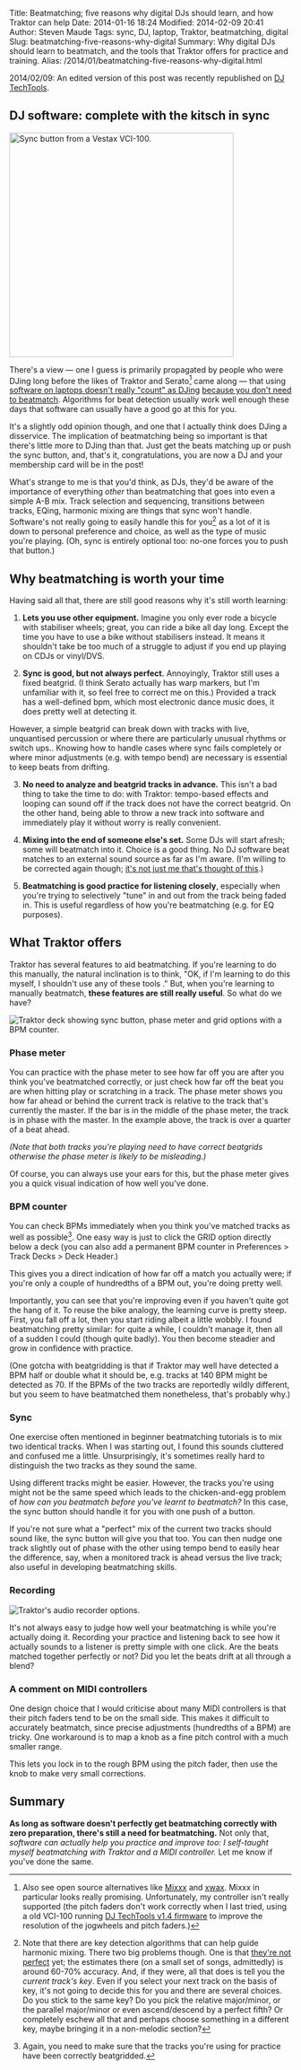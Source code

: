 Title: Beatmatching; five reasons why digital DJs should learn, and how Traktor can help
Date: 2014-01-16 18:24
Modified: 2014-02-09 20:41
Author: Steven Maude
Tags: sync, DJ, laptop, Traktor, beatmatching, digital
Slug: beatmatching-five-reasons-why-digital
Summary: Why digital DJs should learn to beatmatch, and the tools that Traktor offers for practice and training.
Alias: /2014/01/beatmatching-five-reasons-why-digital.html

2014/02/09: An edited version of this post was recently republished on
[DJ TechTools](http://www.djtechtools.com/2014/01/31/how-traktor-can-help-you-learn-to-beatmatch/).

## DJ software: complete with the kitsch in sync

<img class="article-image" src="{filename}/images/2014/sync.jpg" alt="Sync button from a Vestax VCI-100." width="400">

There's a view — one I guess is primarily propagated by people who were DJing
long before the likes of Traktor and Serato[^1] came
along — that using [software on laptops doesn't really "count" as
DJing](http://www.digitaldjtips.com/2013/05/is-it-right-to-ban-laptops-from-dj-booths/)
[because you don't need to
beatmatch](http://djworx.com/sync-the-djs-big-red-button/). Algorithms
for beat detection usually work well enough these days that software can
usually have a good go at this for you.

It's a slightly odd opinion though, and one that I actually think does
DJing a disservice. The implication of beatmatching being so important
is that there's little more to DJing than that. Just get the beats
matching up or push the sync button, and, that's it, congratulations,
you are now a DJ and your membership card will be in the post!

What's strange to me is that you'd think, as DJs, they'd be aware of the
importance of everything *other* than beatmatching that goes into even a
simple A-B mix. Track selection and sequencing, transitions between
tracks, EQing, harmonic mixing are things that sync won't handle.
Software's not really going to easily handle this for
you[^2] as a lot of it is down to personal preference
and choice, as well as the type of music you're playing. (Oh, sync is
entirely optional too: no-one forces you to push that button.)

## Why beatmatching is worth your time

Having said all that, there are still good reasons why it's still worth
learning:

1. **Lets you use other equipment.** Imagine you only ever rode a
bicycle with stabiliser wheels; great, you can ride a bike all day long.
Except the time you have to use a bike without stabilisers instead. It
means it shouldn't take be too much of a struggle to adjust if you end
up playing on CDJs or vinyl/DVS.

2. **Sync is good, but not always perfect.** Annoyingly, Traktor still
uses a fixed beatgrid. (I think Serato actually has warp markers, but
I'm unfamiliar with it, so feel free to correct me on this.) Provided a
track has a well-defined bpm, which most electronic dance music does, it
does pretty well at detecting it.

However, a simple beatgrid can break down with tracks with live,
unquantised percussion or where there are particularly unusual rhythms
or switch ups.. Knowing how to handle cases where sync fails completely
or where minor adjustments (e.g. with tempo bend) are necessary is
essential to keep beats from drifting.

3. **No need to analyze and beatgrid tracks in advance.** This isn't a
bad thing to take the time to do: with Traktor: tempo-based effects and
looping can sound off if the track does not have the correct beatgrid.
On the other hand, being able to throw a new track into software and
immediately play it without worry is really convenient.

4. **Mixing into the end of someone else's set.** Some DJs will start
afresh; some will beatmatch into it. Choice is a good thing. No DJ
software beat matches to an external sound source as far as I'm aware.
(I'm willing to be corrected again though; [it's not just me that's
thought of this](http://forum.mixvibes.com/viewtopic.php?t=27333).)

5. **Beatmatching is good practice for listening closely**, especially
when you're trying to selectively "tune" in and out from the track being
faded in. This is useful regardless of how you're beatmatching (e.g. for
EQ purposes).

## What Traktor offers

Traktor has several features to aid beatmatching. If you're learning to
do this manually, the natural inclination is to think, "OK, if I'm
learning to do this myself, I shouldn't use any of these tools ." But,
when you're learning to manually beatmatch, **these features are still
really useful**. So what do we have?

<img class="article-image" src="{filename}/images/2014/Traktor_layout.png" alt="Traktor deck showing sync button, phase meter and grid options with a BPM counter.">

### Phase meter

You can practice with the phase meter to see how far off you are after
you think you've beatmatched correctly, or just check how far off the
beat you are when hitting play or scratching in a track. The phase meter
shows you how far ahead or behind the current track is relative to the
track that's currently the master. If the bar is in the middle of the
phase meter, the track is in phase with the master. In the example
above, the track is over a quarter of a beat ahead.

*(Note that both tracks you're playing need to have correct beatgrids
otherwise the phase meter is likely to be misleading.)*

Of course, you can always use your ears for this, but the phase meter
gives you a quick visual indication of how well you've done.

### BPM counter

You can check BPMs immediately when you think you've matched tracks as
well as possible[^3]. One easy way is just to click the
GRID option directly below a deck (you can also add a permanent BPM
counter in Preferences > Track Decks > Deck Header.)

This gives you a direct indication of how far off a match you actually
were; if you're only a couple of hundredths of a BPM out, you're doing
pretty well.

Importantly, you can see that you're improving even if you haven't quite
got the hang of it. To reuse the bike analogy, the learning curve is
pretty steep. First, you fall off a lot, then you start riding albeit a
little wobbly. I found beatmatching pretty similar: for quite a while, I
couldn't manage it, then all of a sudden I could (though quite badly).
You then become steadier and grow in confidence with practice.

(One gotcha with beatgridding is that if Traktor may well have detected
a BPM half or double what it should be, e.g. tracks at 140 BPM might be
detected as 70. If the BPMs of the two tracks are reportedly wildly
different, but you seem to have beatmatched them nonetheless, that's
probably why.)

### Sync

One exercise often mentioned in beginner beatmatching tutorials is to
mix two identical tracks. When I was starting out, I found this sounds
cluttered and confused me a little. Unsurprisingly, it's sometimes
really hard to distinguish the two tracks as they sound the same.

Using different tracks might be easier. However, the tracks you're using
might not be the same speed which leads to the chicken-and-egg problem
of *how can you beatmatch before you've learnt to beatmatch?* In this
case, the sync button should handle it for you with one push of a
button.

If you're not sure what a "perfect" mix of the current two tracks should
sound like, the sync button will give you that too. You can then nudge
one track slightly out of phase with the other using tempo bend to
easily hear the difference, say, when a monitored track is ahead versus
the live track; also useful in developing beatmatching skills.

### Recording

<img class="article-image" src="{filename}/images/2014/Audio_recorder.png" alt="Traktor's audio recorder options.">

It's not always easy to judge how well your beatmatching is while you're
actually doing it. Recording your practice and listening back to see how
it actually sounds to a listener is pretty simple with one click. Are
the beats matched together perfectly or not? Did you let the beats drift
at all through a blend?

### A comment on MIDI controllers

One design choice that I would criticise about many MIDI controllers is
that their pitch faders tend to be on the small side. This makes it
difficult to accurately beatmatch, since precise adjustments (hundredths
of a BPM) are tricky. One workaround is to map a knob as a fine pitch
control with a much smaller range.

This lets you lock in to the rough BPM using the pitch fader, then use
the knob to make very small corrections.

## Summary

**As long as software doesn't perfectly get beatmatching correctly with
zero preparation, there's still a need for beatmatching.** Not only that,
*software can actually help you practice and improve too: I self-taught
myself beatmatching with Traktor and a MIDI controller.* Let me know if
you've done the same.

[^1]: Also see
open source alternatives like [Mixxx](http://www.mixxx.org/) and
[xwax](http://xwax.org/). Mixxx in particular looks really promising.
Unfortunately, my controller isn't really supported (the pitch faders
don't work correctly when I last tried, using a old VCI-100 running [DJ
TechTools v1.4
firmware](http://www.djtechtools.com/2010/09/19/brand-new-vci-100-firmware-1-4-hd-updat/)
to improve the resolution of the jogwheels and pitch faders.)

[^2]: Note that there are key detection
algorithms that can help guide harmonic mixing. There two big problems
though. One is that [they're not
perfect](http://www.djtechtools.com/2013/02/20/traktor-key-detection-just-how-good-is-it/)
yet; the estimates there (on a small set of songs, admittedly) is around
60-70% accuracy. And, if they were, all that does is tell you the
*current track's key*. Even if you select your next track on the basis
of key, it's not going to decide this for you and there are several
choices. Do you stick to the same key? Do you pick the relative
major/minor, or the parallel major/minor or even ascend/descend by a
perfect fifth? Or completely eschew all that and perhaps choose
something in a different key, maybe bringing it in a non-melodic
section?

[^3]: Again, you need to make sure that the tracks you're using for practice
have been correctly beatgridded.
